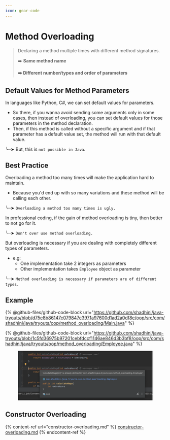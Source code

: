 ```yaml
---
icon: gear-code
---
```


# Method Overloading

> Declaring a method multiple times with different method signatures.
>
> ➡️ **Same method name**
>
> **➡️ Different number/types and order of parameters**



## Default Values for Method Parameters

In languages like Python, C#, we can set default values for parameters.

* So there, if you wanna avoid sending some arguments only in some cases, then instead of overloading, you can set default values for those parameters in the method declaration.
* Then, if this method is called without a specific argument and if that parameter has a default value set, the method will run with that default value.

╰┈➤ But, this is `not possible in Java`.



## Best Practice

Overloading a method too many times will make the application hard to maintain.&#x20;

* Because you'd end up with so many variations and these method will be calling each other.

&#x20; ╰┈➤  `Overloading a method too many times is ugly.`&#x20;



In professional coding, if the gain of method overloading is tiny, then better to not go for it.

╰┈➤  `Don't over use method overloading.`&#x20;



But overloading is necessary if you are dealing with completely different types of parameters.

* e.g:&#x20;
  * One implementation take 2 integers as parameters
  * Other implementation takes `Employee` object as parameter

╰┈➤  `Method overloading is necessary if parameters are of different types.`&#x20;





## Example

{% @github-files/github-code-block url="https://github.com/shadhini/java-tryouts/blob/d75e8b86147c079847c3971a97600d1ad2a0df8e/oop/src/com/shadhini/java/tryouts/oop/method_overloading/Main.java" %}

{% @github-files/github-code-block url="https://github.com/shadhini/java-tryouts/blob/1c5fd36975b97201cebfdccf1146ae846d3b3bf8/oop/src/com/shadhini/java/tryouts/oop/method_overloading/Employee.java" %}

<figure><img src="../../.gitbook/assets/java_method_overloading_same_signature.png" alt=""><figcaption></figcaption></figure>



## Constructor Overloading

{% content-ref url="constructor-overloading.md" %}
[constructor-overloading.md](constructor-overloading.md)
{% endcontent-ref %}



